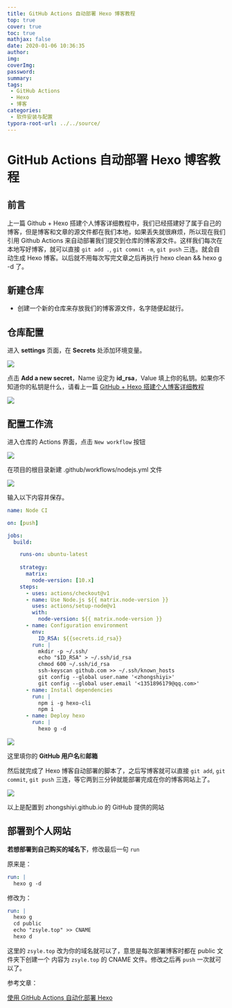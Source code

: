 ```yaml
---
title: GitHub Actions 自动部署 Hexo 博客教程
top: true
cover: true
toc: true
mathjax: false
date: 2020-01-06 10:36:35
author:
img:
coverImg:
password:
summary:
tags:
 - GitHub Actions
 - Hexo
 - 博客
categories:
 - 软件安装与配置
typora-root-url: ../../source/
---
```


# GitHub Actions 自动部署 Hexo 博客教程

## 前言

上一篇 Github + Hexo 搭建个人博客详细教程中，我们已经搭建好了属于自己的博客，但是博客和文章的源文件都在我们本地，如果丢失就很麻烦，所以现在我们引用 Github Actions
来自动部署我们提交到仓库的博客源文件。这样我们每次在本地写好博客，就可以直接 `git add .`, `git commit -m`, `git push` 三连。就会自动生成 Hexo 博客。以后就不用每次写完文章之后再执行 hexo clean && hexo g -d 了。

## 新建仓库

+ 创建一个新的仓库来存放我们的博客源文件，名字随便起就行。

## 仓库配置

进入 **settings** 页面，在 **Secrets** 处添加环境变量。

![](/images/GitHub-Actions-Auto-Build-Hexo-Blog-Tutorial/1.png)

点击 **Add a new secret**，Name 设定为 **id_rsa**，Value 填上你的私钥。如果你不知道你的私钥是什么，请看上一篇 [GitHub + Hexo 搭建个人博客详细教程](https://zhongshiyi.github.io/2019/12/29/github-hexo-da-jian-ge-ren-bo-ke-xiang-xi-jiao-cheng/)

![](/images/GitHub-Actions-Auto-Build-Hexo-Blog-Tutorial/2.png)

## 配置工作流

进入仓库的 Actions 界面，点击 `New workflow` 按钮

![](/images/GitHub-Actions-Auto-Build-Hexo-Blog-Tutorial/image-20200106144639190.png)

在项目的根目录新建 .github/workflows/nodejs.yml 文件

![](/images/GitHub-Actions-Auto-Build-Hexo-Blog-Tutorial/image-20200106152455618.png)

输入以下内容并保存。

```yaml
name: Node CI

on: [push]

jobs:
  build:

    runs-on: ubuntu-latest
    
    strategy:
      matrix:
        node-version: [10.x]
    steps:
      - uses: actions/checkout@v1
      - name: Use Node.js ${{ matrix.node-version }}
        uses: actions/setup-node@v1
        with:
          node-version: ${{ matrix.node-version }}
      - name: Configuration environment
        env:
          ID_RSA: ${{secrets.id_rsa}}
        run: |
          mkdir -p ~/.ssh/
          echo "$ID_RSA" > ~/.ssh/id_rsa
          chmod 600 ~/.ssh/id_rsa
          ssh-keyscan github.com >> ~/.ssh/known_hosts
          git config --global user.name '<zhongshiyi>'
          git config --global user.email '<1351896179@qq.com>'
      - name: Install dependencies
        run: |
          npm i -g hexo-cli
          npm i
      - name: Deploy hexo
        run: |
          hexo g -d

```

![](/images/GitHub-Actions-Auto-Build-Hexo-Blog-Tutorial/image-20200106152706829.png)

这里填你的 **GitHub 用户名**和**邮箱**

然后就完成了 Hexo 博客自动部署的脚本了，之后写博客就可以直接 `git add`, `git commit`, `git push` 三连，等它两到三分钟就能部署完成在你的博客网站上了。

![](/images/GitHub-Actions-Auto-Build-Hexo-Blog-Tutorial/image-20200110151909785.png)



以上是配置到 zhongshiyi.github.io 的 GitHub 提供的网站

## 部署到个人网站

**若想部署到自己购买的域名下**，修改最后一句 `run` 

原来是：

```yaml
run: |
  hexo g -d
```
修改为：

```yaml
run: |
  hexo g
  cd public
  echo "zsyle.top" >> CNAME
  hexo d
```

这里的 `zsyle.top` 改为你的域名就可以了，意思是每次部署博客时都在 public 文件夹下创建一个 内容为 `zsyle.top` 的 CNAME 文件。修改之后再 `push` 一次就可以了。


参考文章：

[使用 GitHub Actions 自动化部署 Hexo](https://suikastar.com/posts/24967/)